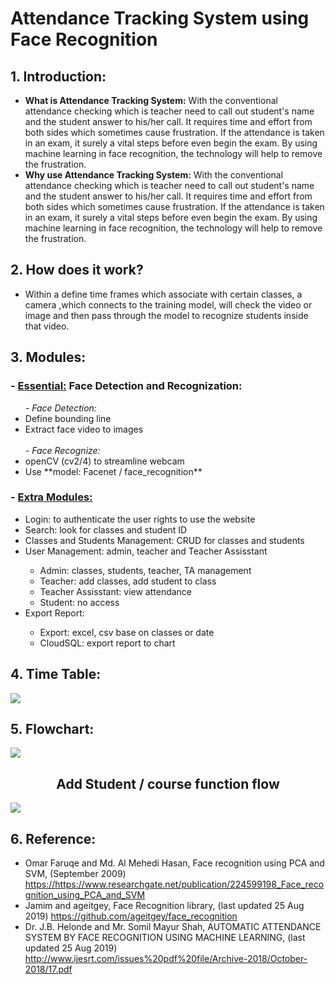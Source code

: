 Attendance Tracking System using Face Recognition
===
<h2>1. Introduction:</h2>
<ul>
    <li><b>What is Attendance Tracking System:</b> With the conventional attendance checking which is teacher need to call out student's name and the student answer to his/her call. It requires time and effort from both sides which sometimes cause frustration. If the attendance is taken in an exam, it surely a vital steps before even begin the exam. By using machine learning in face recognition, the technology will help to remove the frustration.</li>
    <li><b>Why use Attendance Tracking System:</b> With the conventional attendance checking which is teacher need to call out student's name and the student answer to his/her call. It requires time and effort from both sides which sometimes cause frustration. If the attendance is taken in an exam, it surely a vital steps before even begin the exam. By using machine learning in face recognition, the technology will help to remove the frustration.</li>
    
</ul>
<h2>2. How does it work?</h2>
        <ul>
                <li>Within a define time frames which associate with certain classes, a camera ,which connects to the training model, will check the video or image and then pass through the model to recognize students inside that video.</li>
        </ul>

<h2>3. Modules:</h2>
<h3>- <u>Essential:</u> Face Detection and Recognization:</h3>
<ul>
    <i>- Face Detection:</i>
    <li>Define bounding line</li>
    <li>Extract face video to images</li>
    <br>
    <i>- Face Recognize:</i>
    <li>openCV (cv2/4) to streamline webcam</li>
    <li>Use **model: Facenet / face_recognition**</li>
</ul>
<h3>
- <u>Extra Modules:</u>
</h3>
<ul>
    <li>Login: to authenticate the user rights to use the website </li>
    <li>Search: look for classes and student ID</li>
    <li>Classes and Students Management: CRUD for classes and students</li>
    <li>User Management: admin, teacher and Teacher Assisstant</li>
        <ul>
            <li>Admin: classes, students, teacher, TA management</li>
            <li>Teacher: add classes, add student to class</li>
            <li>Teacher Assisstant: view attendance</li>
            <li>Student: no access</li>        
        </ul>
    <li>Export Report:</li>
        <ul>     
            <li>Export: excel, csv base on classes or date</li>
            <li>CloudSQL: export report to chart</li>
        </ul>
</ul>
<h2>4. Time Table:</h2>
<img src="https://i.imgur.com/BQ8NtoZ.png">


<h2>5. Flowchart:</h2>

<img src="https://i.imgur.com/TxpTwAr.png">

<h2 style="text-align:center;">Add Student / course function flow</h2>
<img src="https://i.imgur.com/T81YQiF.png">

<h2>6. Reference:</h2>
<ul>
<li>Omar Faruqe and 
Md. Al Mehedi Hasan, Face recognition using PCA and SVM, (September 2009) <a href ="https://https://www.researchgate.net/publication/224599198_Face_recognition_using_PCA_and_SVM">https://https://www.researchgate.net/publication/224599198_Face_recognition_using_PCA_and_SVM</a></li>
<li>Jamim and ageitgey, Face Recognition library, (last updated 25 Aug 2019) <a href ="https://github.com/ageitgey/face_recognition">https://github.com/ageitgey/face_recognition</a></li>
<li>Dr. J.B. Helonde and Mr. Somil Mayur Shah, AUTOMATIC ATTENDANCE SYSTEM BY FACE RECOGNITION USING MACHINE LEARNING, (last updated 25 Aug 2019) <a href ="http://www.ijesrt.com/issues%20pdf%20file/Archive-2018/October-2018/17.pdf">http://www.ijesrt.com/issues%20pdf%20file/Archive-2018/October-2018/17.pdf</a></li>
</ul>
